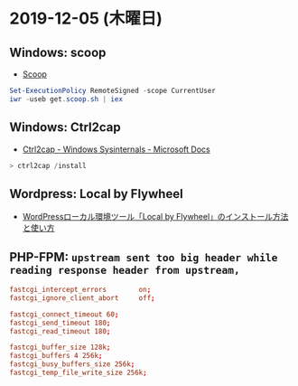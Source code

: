 # 2019-12-05 (木曜日)

## Windows: scoop

- [Scoop](https://scoop.sh/)

~~~ps1
Set-ExecutionPolicy RemoteSigned -scope CurrentUser
iwr -useb get.scoop.sh | iex
~~~

## Windows: Ctrl2cap

- [Ctrl2cap - Windows Sysinternals - Microsoft Docs](https://docs.microsoft.com/ja-jp/sysinternals/downloads/ctrl2cap)

~~~ps1
> ctrl2cap /install
~~~

## Wordpress: Local by Flywheel

- [WordPressローカル環境ツール「Local by Flywheel」のインストール方法と使い方](https://nelog.jp/local-by-flywheel-install)

## PHP-FPM: `upstream sent too big header while reading response header from upstream,`

~~~conf
fastcgi_intercept_errors        on;
fastcgi_ignore_client_abort     off;

fastcgi_connect_timeout 60;
fastcgi_send_timeout 180;
fastcgi_read_timeout 180;

fastcgi_buffer_size 128k;
fastcgi_buffers 4 256k;
fastcgi_busy_buffers_size 256k;
fastcgi_temp_file_write_size 256k;
~~~
